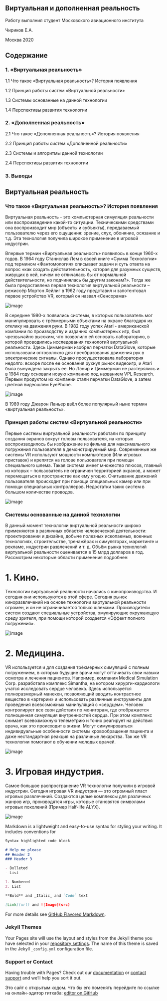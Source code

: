 ## Виртуальная и дополненная реальность

Работу выполнил студент Московского авиационного института

Чириков Е.А.

Москва 2020

## Содержание

### 1. «Виртуальная реальность» 

1.1 Что такое «Виртуальная реальность»? История появления

1.2 Принцип работы систем «Виртуальной реальности»

1.3 Системы основанные на данной технологии

1.4 Перспективы развития технологии

### 2. «Дополненная реальность»

2.1 Что такое «Дополненная реальность»? История появления

2.2 Принцип работы систем «Дополненной реальности»

2.3 Системы и алгоритмы данной технологии

2.4 Перспективы развития технологии

### 3. Выводы

## Виртуальная реальность

### Что такое «Виртуальная реальность»? История появления

Виртуальная реальность - это компьютерная симуляция реальности или воспроизведение какой-то ситуации. Техническими средствами она воспроизводит мир (объекты и субъекты), передаваемый пользователю через его ощущения: зрение, слух, обоняние, осязание и т.д. Эта технология получила широкое применение в игровой индустрии.

Впервые термин «Виртуальная реальность» появилось в конце 1960-х годов.  В 1964 году Станислав Лем в своей книге «Сумма Технологии» под термином «Фантомология» описывает задачи и суть ответа на вопрос «как создать действительность, которая для разумных существ, живущих в ней, ничем не отличалась бы от нормальной действительности, но подчинялась бы другим законам?». Тогда же была предоставлена первая технология виртуальной реальности – режиссёр Мортон Хейлиг в 1962 году представил и запотентовал первое устройство VR, который он назвал «Сенсорама»

![image](https://user-images.githubusercontent.com/71517471/102233123-f8b39280-3f00-11eb-8091-22413fab10a5.png)


В середине 1980-х появились системы, в которых пользователь мог манипулировать с трёхмерными объектами на экране благодаря их отклику на движения руки. В 1982 году успех Atari - американской компании по производству и изданию компьютерных игр, был чрезвычайно высоким, что позволило ей основать лабораторию, в которой проводились исследования технологий виртуальной реальности. Здесь Циммерман изобрел перчатки DataGlove, которые использовали оптоволокно для преобразования движения рук в электрические сигналы. Однако просуществовала лаборатория недолго: вскоре после ее основания рухнул рынок видеоигр, и Atari была вынуждена закрыть ее. Но Лэнир и Циммерман не растерялись и в 1984 году основали новую компанию под названием VPL Research. Первым продуктом их компании стали перчатки DataGlove, а затем цветной видеошлем EyePhone.

![image](https://user-images.githubusercontent.com/71517471/102234696-99568200-3f02-11eb-8af1-9dc07acd357b.png)

В 1989 году Джарон Ланьер ввёл более популярный ныне термин «виртуальная реальность». 

### Принцип работы систем «Виртуальной реальности»

Первые системы виртуальной реальности работали по принципу создания экранов вокруг головы пользователя, на которых воспроизводилось бы изображение из фильма для максимального погружения пользователя в демонстрируемый мир. Современные же системы VR используют мощности компьютеров (Или игровых приставок) и крепятся на голове пользователя при помощи специального шлема. Такая система имеет множество плюсов, главный из которых – пользователь не ограничен территорией экранов, а может перемещаться в пространстве как ему угодно. Считывание движений пользователя происходит при помощи специальных камер или при помощи специальных контроллеров. Недостатки таких систем в большом количестве проводов. 

![image](https://user-images.githubusercontent.com/71517471/102235611-8d1ef480-3f03-11eb-8228-cad850f5ebc3.png)

### Системы основанные на данной технологии

В данный момент технологии виртуальной реальности широко применяются в различных областях человеческой деятельности: проектировании и дизайне, добыче полезных ископаемых, военных технологиях, строительстве, тренажёрах и симуляторах, маркетинге и рекламе, индустрии развлечений и т. д. Объём рынка технологий виртуальной реальности оценивается в 15 млрд долларов в год. Рассмотрим некоторые области применения подробнее:

# 1. Кино. 

Технологии виртуальной реальности начались с кинопроизводства. И сегодня они используются в этой сфере. Сегодня рынок киноразвлечений на основе технологии виртуальной реальности огромен, и он не ограничивается только шлемами. Производители систем создают специальные устройства, эмулирующие окружающую среду зрителя, при помощи которой создается «Эффект полного погружения». 


![image](https://user-images.githubusercontent.com/71517471/102864113-a284a900-4444-11eb-85c2-5115853bf68d.png)

# 2. Медицина.

VR используется и для создания трёхмерных симуляций с полным погружением, в которых будущие врачи могут оттачивать свои навыки осмотра и лечения пациентов. Например, компания Medical Simulation Corp. разработала комплекс Simantha, на котором хирурги-кардиологи учатся исследовать сердце человека. Здесь используется полноразмерный манекен, позволяющий вводить контрастное вещество в «артерии» и использовать различные инструменты для проведения всевозможных манипуляций с «сердцем». Человек контролирует все свои действия по мониторам, где отображается полноценная симуляция внутренностей сердца. При этом комплекс снимает всевозможную телеметрию и точно реагирует на действия врача, как это происходит в жизни. Могут симулироваться индивидуальные особенности системы кровообращения пациента и даже нестандартная реакция на различные лекарства. Так же VR технологии помогают в обучении молодых врачей. 

![image](https://user-images.githubusercontent.com/71517471/102864192-c34cfe80-4444-11eb-80de-ba5c6f27b8ca.png)

# 3. Игровая индустрия. 

Самое большое распространение VR технологии получили в игровой индустрии. Сегодня игровая VR индустрия — это огромный пласт игровых развлечений. Создаются целые комплексы для различных жанров игр, производятся игры, которые становятся символами игровых поколений (Пример Half-life ALYX). 

![image](https://user-images.githubusercontent.com/71517471/102864236-d4960b00-4444-11eb-9183-5d75cbd1b766.png)




Markdown is a lightweight and easy-to-use syntax for styling your writing. It includes conventions for

```markdown
Syntax highlighted code block

# Help me please
## Header 2
### Header 3

- Bulleted
- List

1. Numbered
2. List

**Bold** and _Italic_ and `Code` text

[Link](url) and ![Image](src)
```

For more details see [GitHub Flavored Markdown](https://guides.github.com/features/mastering-markdown/).

### Jekyll Themes

Your Pages site will use the layout and styles from the Jekyll theme you have selected in your [repository settings](https://github.com/Helpred/VR-AR-report/settings). The name of this theme is saved in the Jekyll `_config.yml` configuration file.

### Support or Contact

Having trouble with Pages? Check out our [documentation](https://docs.github.com/categories/github-pages-basics/) or [contact support](https://github.com/contact) and we’ll help you sort it out.

Это сайт с открытым кодом. Что бы его поменять перейдите по ссылке на онлайн-эдитор гитхаба: [editor on GitHub](https://www.youtube.com/watch?v=k-LPLazY22I&ab_channel=RAMboyRun)
